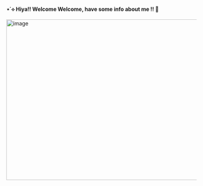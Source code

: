 #### ⋆˙⟡ Hiya!! Welcome Welcome, have some info about me !! 🍃

<img width="1280" height="427" alt="image" src="https://github.com/user-attachments/assets/882cbaaa-5985-4dd5-bc84-a547de8fb6b3" />


